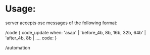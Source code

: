 # Usage:

server accepts osc messages of the following format:

/code
{
  code_update
  when: 'asap' | 'before_4b, 8b, 16b, 32b, 64b' | 'after_4b, 8b | ....
  code: 
}

/automation
